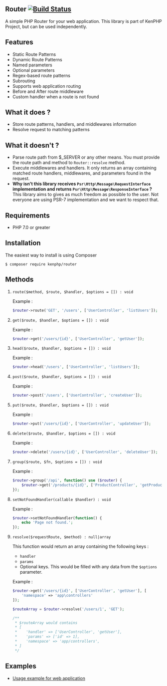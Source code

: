 ## Router [![Build Status](https://travis-ci.org/kenphp/router.svg?branch=master)](https://travis-ci.org/kenphp/router)
A simple PHP Router for your web application.
This library is part of KenPHP Project, but can be used independently.

## Features
- Static Route Patterns
- Dynamic Route Patterns
- Named parameters
- Optional parameters
- Regex-based route patterns
- Subrouting
- Supports web application routing
- Before and After route middleware
- Custom handler when a route is not found

## What it does ?
- Store route patterns, handlers, and middlewares information
- Resolve request to matching patterns

## What it doesn't ?
- Parse route path from $_SERVER or any other means. You must provide the route path and method to `Router::resolve` method.
- Execute middlewares and handlers. It only returns an array containing matched route handlers, middlewares, and parameters found in the request.
- **Why isn't this library receives `Psr\Http\Message\RequestInterface` implementation and returns `Psr\Http\Message\ResponseInterface` ?** <br>
    This library aims to gives as much freedom as possible to the user. Not everyone are using PSR-7 implementation and we want to respect that.

## Requirements
- PHP 7.0 or greater

## Installation
The easiest way to install is using Composer
```
$ composer require kenphp/router
```

## Methods
1. `route($method, $route, $handler, $options = []) : void`

    Example :
    ```php
    $router->route('GET', '/users', ['UserController', 'listUsers']);
    ```
2. `get($route, $handler, $options = []) : void`

    Example :
    ```php
    $router->get('/users/{id}', ['UserController', 'getUser']);
    ```
3. `head($route, $handler, $options = []) : void`

    Example :
    ```php
    $router->head('/users', ['UserController', 'listUsers']);
    ```
4. `post($route, $handler, $options = []) : void`

    Example :
    ```php
    $router->post('/users', ['UserController', 'createUser']);
    ```
5. `put($route, $handler, $options = []) : void`

    Example :
    ```php
    $router->put('/users/{id}', ['UserController', 'updateUser']);
    ```
6. `delete($route, $handler, $options = []) : void`

    Example :
    ```php
    $router->delete('/users/{id}', ['UserController', 'deleteUser']);
    ```
7. `group($route, $fn, $options = []) : void`

    Example :
    ```php
    $router->group('/api', function() use ($router) {
        $router->get('/products/{id}', ['ProductController', 'getProduct']);
    });
    ```
8. `setNotFoundHandler(callable $handler) : void`

    Example :
    ```php
    $router->setNotFoundHandler(function() {
        echo 'Page not found.';
    });
    ```
9. `resolve($requestRoute, $method) : null|array`

    This function would return an array containing the following keys :
    - `handler`
    - `params`
    - Optional keys. This would be filled with any data from the `$options` parameter.

    Example :
    ```php
    $router->get('/users/{id}', ['UserController', 'getUser'], [
        'namespace' => 'app\controllers'
    ]);

    $routeArray = $router->resolve('/users/1', 'GET');

    /**
     * $routeArray would contains
     * [
     *    'handler' => ['UserController', 'getUser'],
     *    'params' => ['id' => 1],
     *    'namespace' => 'app/controllers',
     * ]
     */
    ```

## Examples
- [Usage example for web application](examples/index.php)
